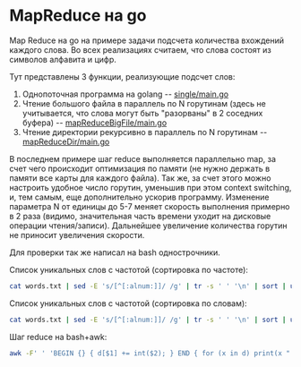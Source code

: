 # MapReduce на go

Map Reduce на go на примере задачи подсчета количества вхождений каждого слова. Во всех реализациях считаем, что слова состоят из символов алфавита и цифр.

Тут представлены 3 функции, реализующие подсчет слов:

1. Однопоточная программа на golang -- [single/main.go](single/main.go)
2. Чтение большого файла в параллель по N горутинам (здесь не учитывается, что слова могут быть "разорваны" в 2 соседних буфера) -- [mapReduceBigFile/main.go](mapReduceBigFile/main.go)
3. Чтение директории рекурсивно в параллель по N горутинам -- [mapReduceDir/main.go](mapReduceDir/main.go)

В последнем примере шаг reduce выполняется параллельно map, за счет чего происходит оптимизация по памяти (не нужно держать в памяти все карты для каждого файла). Так же, за счет этого можно настроить удобное число горутин, уменьшив при этом context switching, и, тем самым, еще дополнительно ускорив программу.
Изменение параметра N от единицы до 5-7 меняет скорость выполнения примерно в 2 раза (видимо, значительная часть времени уходит на дисковые операции чтения/записи). Дальнейшее увеличение количества горутин не приносит увеличения скорости. 

Для проверки так же написал на bash однострочники.

Список уникальных слов с частотой (сортировка по частоте):

```bash
cat words.txt | sed -E 's/[^[:alnum:]]/ /g' | tr -s ' ' '\n' | sort | uniq --count | sort -r -n
```

Список уникальных слов с частотой (сортировка по словам):

```bash
cat words.txt | sed -E 's/[^[:alnum:]]/ /g' | tr -s ' ' '\n' | sort | uniq --count | sed -E 's/^\s+//g' | awk '{print $$2 " " $$1; }' | sort
```

Шаг reduce на bash+awk:

```bash
awk -F' ' 'BEGIN {} { d[$1] += int($2); } END { for (x in d) print(x " " d[x]); }' results/2.txt results/3.txt ...
```

